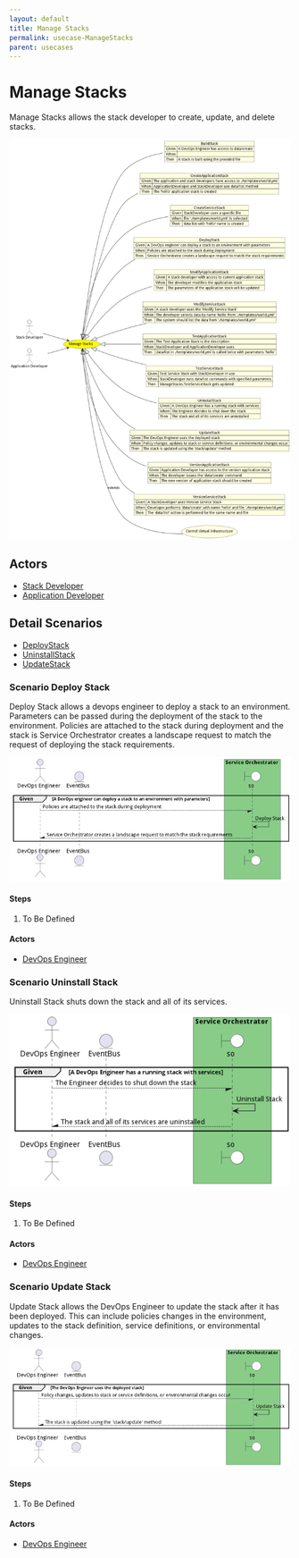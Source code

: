 ```yaml
---
layout: default
title: Manage Stacks
permalink: usecase-ManageStacks
parent: usecases
---
```

# Manage Stacks

Manage Stacks allows the stack developer to create, update, and delete stacks.

![Activities Diagram](./Activities.png)

## Actors

* [Stack Developer](actor-stackdev)
* [Application Developer](actor-applicationdeveloper)











## Detail Scenarios

* [DeployStack](#scenario-DeployStack)
* [UninstallStack](#scenario-UninstallStack)
* [UpdateStack](#scenario-UpdateStack)



### Scenario Deploy Stack

Deploy Stack allows a devops engineer to deploy a stack to an environment. Parameters can be passed during the deployment of the stack to the environment. Policies are attached to the stack during deployment and the stack is Service Orchestrator creates a landscape request to match the request of deploying the stack requirements.

![Scenario DeployStack](./DeployStack.png)

#### Steps

1. To Be Defined


#### Actors

* [DevOps Engineer](actor-devops)



### Scenario Uninstall Stack

Uninstall Stack shuts down the stack and all of its services.

![Scenario UninstallStack](./UninstallStack.png)

#### Steps

1. To Be Defined


#### Actors

* [DevOps Engineer](actor-devops)



### Scenario Update Stack

Update Stack allows the DevOps Engineer to update the stack after it has been deployed. This can include policies changes in the environment, updates to the stack definition, service definitions, or environmental changes.

![Scenario UpdateStack](./UpdateStack.png)

#### Steps

1. To Be Defined


#### Actors

* [DevOps Engineer](actor-devops)




